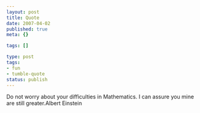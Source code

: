 ```yaml
---
layout: post
title: Quote
date: 2007-04-02
published: true
meta: {}

tags: []

type: post
tags:
- fun
- tumble-quote
status: publish
---
```

<!-- blockquote  -->Do not worry about your difficulties in Mathematics. I can assure you mine are still greater.<!-- endblockquote  -->Albert Einstein
